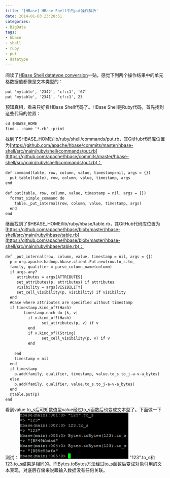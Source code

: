 ```yaml
---
title: '[HBase] HBase Shell中的put操作解析'
date: 2014-01-03 23:20:51
categories: 
- BigData
tags: 
- hbase
- shell
- ruby
- put
- datatype
---
```

阅读了[HBase Shell datatype conversion](http://stackoverflow.com/questions/8652390/hbase-shell-datatype-conversion)一贴，感觉下列两个操作结果中的单元格数据值都像是文本类型的：
```
put 'mytable', '2342', 'cf:c1', '67'
put 'mytable', '2341', 'cf:c1', 23

```

预知真相，看来只好看HBase Shell代码了。HBase Shell是Ruby代码，首先找到这些代码的位置：
```
cd $HBASE_HOME
find . -name '*.rb' -print

```

找到了$HBASE_HOME/lib/ruby/shell/commands/put.rb，其GitHub代码库位置为[https://github.com/apache/hbase/commits/master/hbase-shell/src/main/ruby/shell/commands/put.rb](https://github.com/apache/hbase/commits/master/hbase-shell/src/main/ruby/shell/commands/put.rb)：
```
def command(table, row, column, value, timestamp=nil, args = {})
  put table(table), row, column, value, timestamp, args
end

def put(table, row, column, value, timestamp = nil, args = {})
  format_simple_command do
    table._put_internal(row, column, value, timestamp, args)
  end
end
```

继而找到了$HBASE_HOME/lib/ruby/hbase/table.rb，其GitHub代码库位置为[https://github.com/apache/hbase/blob/master/hbase-shell/src/main/ruby/hbase/table.rb](https://github.com/apache/hbase/blob/master/hbase-shell/src/main/ruby/hbase/table.rb)：
```
def _put_internal(row, column, value, timestamp = nil, args = {})
  p = org.apache.hadoop.hbase.client.Put.new(row.to_s.to_
  family, qualifier = parse_column_name(column)
  if args.any?
     attributes = args[ATTRIBUTES]
     set_attributes(p, attributes) if attributes
     visibility = args[VISIBILITY]
     set_cell_visibility(p, visibility) if visibility
  end
  #Case where attributes are specified without timestamp
  if timestamp.kind_of?(Hash)
        timestamp.each do |k, v|
          if v.kind_of?(Hash)
                set_attributes(p, v) if v
          end
          if v.kind_of?(String)
                set_cell_visibility(p, v) if v
          end
          
    end
    timestamp = nil
  end  
  if timestamp
    p.add(family, qualifier, timestamp, value.to_s.to_j-a-v-a_bytes)
  else
    p.add(family, qualifier, value.to_s.to_j-a-v-a_bytes)
  end
  @table.put(p)
end
```

看到value.to_s后可知数值型value经过to_s函数后也变成文本型了。下面做一下测试：
![[HBase] HBase Shell中的put操作解析](/images/2014/1/0026uWfMzy7923QrFS3c3.png)
"123".to_s和123.to_s结果是相同的。而Bytes.toBytes方法经过to_s函数后变成对象引用的文本表现，对底层存储来说跟输入数据没有任何关联。
